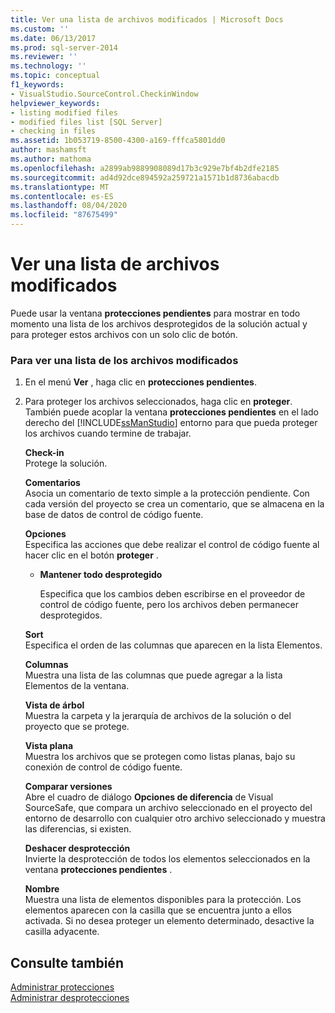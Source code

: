 ```yaml
---
title: Ver una lista de archivos modificados | Microsoft Docs
ms.custom: ''
ms.date: 06/13/2017
ms.prod: sql-server-2014
ms.reviewer: ''
ms.technology: ''
ms.topic: conceptual
f1_keywords:
- VisualStudio.SourceControl.CheckinWindow
helpviewer_keywords:
- listing modified files
- modified files list [SQL Server]
- checking in files
ms.assetid: 1b053719-8500-4300-a169-fffca5801dd0
author: mashamsft
ms.author: mathoma
ms.openlocfilehash: a2899ab9889908089d17b3c929e7bf4b2dfe2185
ms.sourcegitcommit: ad4d92dce894592a259721a1571b1d8736abacdb
ms.translationtype: MT
ms.contentlocale: es-ES
ms.lasthandoff: 08/04/2020
ms.locfileid: "87675499"
---
```

# <a name="view-a-list-of-modified-files"></a>Ver una lista de archivos modificados
  Puede usar la ventana **protecciones pendientes** para mostrar en todo momento una lista de los archivos desprotegidos de la solución actual y para proteger estos archivos con un solo clic de botón.  
  
### <a name="to-view-a-list-of-modified-files"></a>Para ver una lista de los archivos modificados  
  
1.  En el menú **Ver** , haga clic en **protecciones pendientes**.  
  
2.  Para proteger los archivos seleccionados, haga clic en **proteger**. También puede acoplar la ventana **protecciones pendientes** en el lado derecho del [!INCLUDE[ssManStudio](../includes/ssmanstudio-md.md)] entorno para que pueda proteger los archivos cuando termine de trabajar.  
  
     **Check-in**  
     Protege la solución.  
  
     **Comentarios**  
     Asocia un comentario de texto simple a la protección pendiente. Con cada versión del proyecto se crea un comentario, que se almacena en la base de datos de control de código fuente.  
  
     **Opciones**  
     Especifica las acciones que debe realizar el control de código fuente al hacer clic en el botón **proteger** .  
  
    -   **Mantener todo desprotegido**  
  
         Especifica que los cambios deben escribirse en el proveedor de control de código fuente, pero los archivos deben permanecer desprotegidos.  
  
     **Sort**  
     Especifica el orden de las columnas que aparecen en la lista Elementos.  
  
     **Columnas**  
     Muestra una lista de las columnas que puede agregar a la lista Elementos de la ventana.  
  
     **Vista de árbol**  
     Muestra la carpeta y la jerarquía de archivos de la solución o del proyecto que se protege.  
  
     **Vista plana**  
     Muestra los archivos que se protegen como listas planas, bajo su conexión de control de código fuente.  
  
     **Comparar versiones**  
     Abre el cuadro de diálogo **Opciones de diferencia** de Visual SourceSafe, que compara un archivo seleccionado en el proyecto del entorno de desarrollo con cualquier otro archivo seleccionado y muestra las diferencias, si existen.  
  
     **Deshacer desprotección**  
     Invierte la desprotección de todos los elementos seleccionados en la ventana **protecciones pendientes** .  
  
     **Nombre**  
     Muestra una lista de elementos disponibles para la protección. Los elementos aparecen con la casilla que se encuentra junto a ellos activada. Si no desea proteger un elemento determinado, desactive la casilla adyacente.  
  
## <a name="see-also"></a>Consulte también  
 [Administrar protecciones](../../2014/database-engine/manage-checkins.md)   
 [Administrar desprotecciones](../../2014/database-engine/manage-checkouts.md)  
  
  
